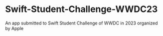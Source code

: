 # Swift-Student-Challenge-WWDC23
An app submitted to Swift Student Challenge of WWDC in 2023 organized by Apple
